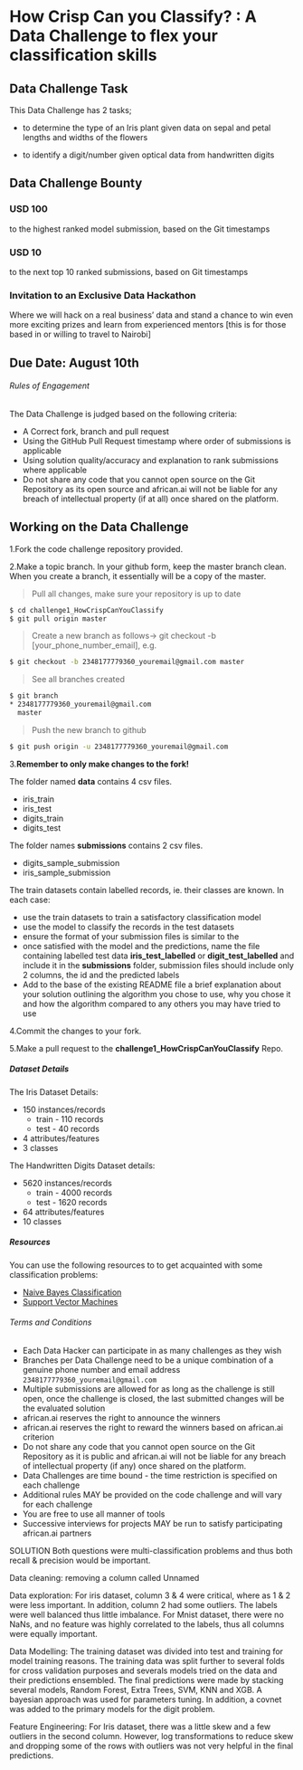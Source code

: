 # How Crisp Can you Classify? : A Data Challenge to flex your classification skills 

## Data Challenge Task
This Data Challenge has 2 tasks;
* to determine the type of an Iris plant given data on sepal and petal lengths and widths of the flowers

* to identify a digit/number given optical data from handwritten digits

## Data Challenge Bounty
### USD 100 
to the highest ranked model submission, based on the Git timestamps 
### USD 10 
to the next top 10 ranked submissions, based on Git timestamps
### Invitation to an Exclusive Data Hackathon 
Where we will hack on a real business’ data and stand a chance to win even more exciting prizes and learn from experienced mentors 
[this is for those based in or willing to travel to Nairobi]

## Due Date: August 10th

###### Rules of Engagement
The Data Challenge is judged based on the following criteria:
  - A Correct fork, branch and pull request
  - Using the GitHub Pull Request timestamp where order of submissions is applicable
  - Using solution quality/accuracy and explanation to rank submissions where applicable 
  - Do not share any code that you cannot open source on the Git Repository as its open source and african.ai will not be liable for any breach of intellectual property (if at all) once shared on the platform.

## Working on the Data Challenge
1.Fork the code challenge repository provided.

2.Make a topic branch. In your github form, keep the master branch clean. When you create a branch, it essentially will be a copy of the master.

>Pull all changes, make sure your repository is up to date

```sh
$ cd challenge1_HowCrispCanYouClassify
$ git pull origin master
```

>Create a new branch as follows-> git checkout -b [your_phone_number_email], e.g.

```sh
$ git checkout -b 2348177779360_youremail@gmail.com master
```

>See all branches created

```sh
$ git branch
* 2348177779360_youremail@gmail.com
  master
```

>Push the new branch to github

```sh
$ git push origin -u 2348177779360_youremail@gmail.com
```

3.**Remember to only make changes to the fork!**

The folder named **data** contains 4 csv files. 
* iris_train
* iris_test
* digits_train
* digits_test

The folder names **submissions** contains 2 csv files.
* digits_sample_submission
* iris_sample_submission

The train datasets contain labelled records, ie. their classes are known.
In each case:
* use the train datasets to train a satisfactory classification model
* use the model to classify the records in the test datasets
* ensure the format of your submission files is similar to the 
* once satisfied with the model and the predictions, name the file containing labelled test data **iris_test_labelled** or **digit_test_labelled** and include it in the **submissions** folder, submission files should include only 2 columns, the id and the predicted labels
* Add to the base of the existing README file a brief explanation about your solution outlining the algorithm you chose to use, why you chose it and how the algorithm compared to any others you may have tried to use  

4.Commit the changes to your fork.

5.Make a pull request to the **challenge1_HowCrispCanYouClassify** Repo.


##### Dataset Details

The Iris Dataset Details:
* 150 instances/records
	* train - 110 records
	* test  - 40 records
* 4 attributes/features
* 3 classes

The Handwritten Digits Dataset details: 
* 5620 instances/records 
	* train - 4000 records
	* test  - 1620 records
* 64 attributes/features
* 10 classes

 
##### Resources
You can use the following resources to to get acquainted with some classification problems:
* [Naive Bayes Classification](https://github.com/jakevdp/PythonDataScienceHandbook/blob/master/notebooks/05.05-Naive-Bayes.ipynb)
* [Support Vector Machines](https://github.com/jakevdp/PythonDataScienceHandbook/blob/master/notebooks/05.07-Support-Vector-Machines.ipynb)

###### Terms and Conditions
  - Each Data Hacker can participate in as many challenges as they wish
  - Branches per Data Challenge need to be a unique combination of a genuine phone number and email address ```2348177779360_youremail@gmail.com```
  - Multiple submissions are allowed for as long as the challenge is still open, once the challenge is closed, the last submitted changes will be the evaluated solution
  - african.ai reserves the right to announce the winners
  - african.ai reserves the right to reward the winners based on african.ai criterion
  - Do not share any code that you cannot open source on the Git Repository as it is public and african.ai will not be liable for any breach of intellectual property (if any) once shared on the platform.
  - Data Challenges are time bound - the time restriction is specified on each challenge
  - Additional rules MAY be provided on the code challenge and will vary for each challenge
  - You are free to use all manner of tools
  - Successive interviews for projects MAY be run to satisfy participating african.ai partners


SOLUTION
Both questions were multi-classification problems and thus both recall & precision would be important.

Data cleaning:
removing a column called Unnamed

Data exploration:
For iris dataset, column 3 & 4 were critical, where as 1 & 2 were less important. In addition, column 2 had some outliers. The labels were well balanced thus little imbalance.
For Mnist dataset, there were no NaNs, and no feature was highly correlated to the labels, thus all columns were equally important.

Data Modelling:
The training dataset was divided into test and training for model training reasons. The training data was split further to several folds for cross validation purposes and severals models tried on the data and their predictions ensembled. The final predictions were made by stacking several models, Random Forest, Extra Trees, SVM, KNN and XGB. A bayesian approach was used for parameters tuning. In addition, a covnet was added to the primary models for the digit problem.

Feature Engineering:
For Iris dataset, there was a little skew and a few outliers in the second column. However, log transformations to reduce skew and dropping some of the rows with outliers was not very helpful in the final predictions.



